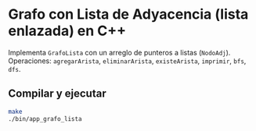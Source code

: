 # Grafo con Lista de Adyacencia (lista enlazada) en C++

Implementa `GrafoLista` con un arreglo de punteros a listas (`NodoAdj`). Operaciones: `agregarArista`, `eliminarArista`, `existeArista`, `imprimir`, `bfs`, `dfs`.

## Compilar y ejecutar
```bash
make
./bin/app_grafo_lista
```
